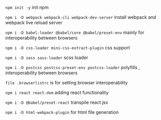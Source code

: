 `npm init -y` init npm


`npm i -D webpack webpack-cli webpack-dev-server` install webpack and webpack live reload server

`npm i -D babel-loader @babel/core @babel/preset-env` mainly for interoperability between browsers

`npm i -D css-loader mini-css-extract-plugin` css support

`npm i -D sass sass-loader` scss loader

`npm i -D postcss postcss-preset-env postcss-loader` polyfills , interoperability between browsers

`file .browserlistrc` is for setting browser interoperability

`npm i react react-dom` adding react functionality

`npm i -D @babel/preset-react` transpile react jsx

`npm i -D html-webpack-plugin` for html file generation